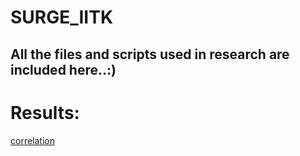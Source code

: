 # SURGE_IITK
## All the files and scripts used in research are included here..:)

# Results:

[correlation](https://sites.google.com/view/sjinang/)
